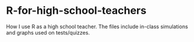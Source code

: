 # R-for-high-school-teachers
How I use R as a high school teacher.
The files include in-class simulations and graphs used on tests/quizzes.
